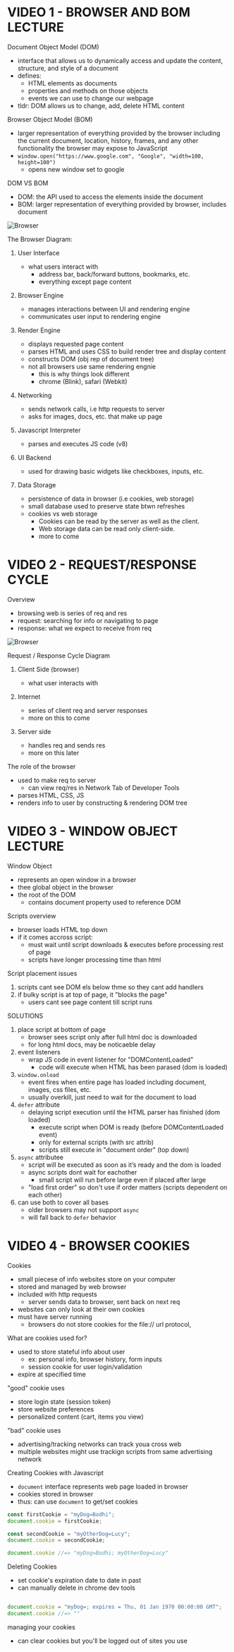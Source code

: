 # VIDEO 1 - BROWSER AND BOM LECTURE

Document Object Model (DOM)
- interface that allows us to dynamically access and update the content, structure, and style of a document
- defines:
	- HTML elements as documents
	- properties and methods on those objects
	- events we can use to change our webpage
- tldr: DOM allows us to change, add, delete HTML content



Browser Object Model (BOM)
- larger representation of everything provided by the browser including the current document, location, history, frames, and any other functionality the browser may expose to JavaScript
- `window.open("https://www.google.com", "Google", "width=100, height=100")`
  - opens new window set to google



DOM VS BOM
- DOM: the API used to access the elements inside the document
- BOM: larger representation of everything provided by browser, includes document


![Browser](./images/browser-diagram.png)


The Browser Diagram:

1. User Interface
   - what users interact with
	 - address bar, back/forward buttons, bookmarks, etc.
	 - everything except page content

2. Browser Engine
	 - manages interactions between UI and rendering engine
	 - communicates user input to rendering engine 

3. Render Engine
	 - displays requested page content
	 - parses HTML and uses CSS to build render tree and display content
	 - constructs DOM (obj rep of document tree)
	 - not all browsers use same rendering engnie
	 	 - this is why things look different
		 - chrome (Blink), safari (Webkit)

4. Networking
	- sends network calls, i.e http requests to server
	- asks for images, docs, etc. that make up page

5. Javascript Interpreter
	 - parses and executes JS code (v8)

6. UI Backend
	 - used for drawing basic widgets like checkboxes, inputs, etc. 

7. Data Storage
	 - persistence of data in browser (i.e cookies, web storage)
	 - small database used to preserve state btwn refreshes
	 - cookies vs web storage
		 - Cookies can be read by the server as well as the client. 
		 - Web storage data can be read only client-side.
		 - more to come







# VIDEO 2 - REQUEST/RESPONSE CYCLE


Overview
- browsing web is series of req and res
- request: searching for info or navigating to page
- response: what we expect to receive from req



![Browser](./images/req-res-cycle.png)


Request / Response Cycle Diagram

1. Client Side (browser)
	 - what user interacts with

2. Internet
	 - series of client req and server responses
	 - more on this to come

3. Server side 
	 - handles req and sends res
	 - more on this later



The role of the browser
- used to make req to server
	- can view req/res in Network Tab of Developer Tools
- parses HTML, CSS, JS
- renders info to user by constructing & rendering DOM tree



# VIDEO 3 - WINDOW OBJECT LECTURE


Window Object
- represents an open window in a browser
- thee global object in the browser
- the root of the DOM
	- contains document property used to reference DOM 


Scripts overview
- browser loads HTML top down 
- if it comes accross script:
	- must wait until script downloads & executes before processing rest of page
	- scripts have longer processing time than html


Script placement issues
1. scripts cant see DOM els below thme so they cant add handlers
2. if bulky script is at top of page, it "blocks the page"
	 - users cant see page content till script runs


SOLUTIONS 
1. place script at bottom of page
	 - browser sees script only after full html doc is downloaded
	 - for long html docs, may be noticaeble delay
2. event listeners
   - wrap JS code in event listener for "DOMContentLoaded"
	 - code will execute when HTML has been parased (dom is loaded)
3. `window.onload`
	 - event fires when entire page has loaded including document, images, css files, etc.
	 - usually overkill, just need to wait for the document to load
4. `defer` attribute
   - delaying script execution until the HTML parser has finished (dom loaded)
	 - execute script when DOM is ready (before DOMContentLoaded event)
	 - only for external scripts (with src attrib)
	 - scripts still execute in "document order" (top down)
5. `async` attributee
	 - script will be executed as soon as it’s ready and the dom is loaded
	 - async scripts dont wait for eachother
	 	 - small script will run before large even if placed after large
	 - "load first order" so don't use if order matters (scripts dependent on each other)
6. can use both to cover all bases
	 - older browsers may not support `async` 
	 - will fall back to `defer` behavior




# VIDEO 4 - BROWSER COOKIES


Cookies
- small piecese of info websites store on your computer
- stored and managed by web browser
- included with http requests
	- server sends data to browser, sent back on next req
- websites can only look at their own cookies
- must have server running
	- browsers do not store cookies for the file:// url protocol,

What are cookies used for?
- used to store stateful info about user
	- ex: personal info, browser history, form inputs
	- session cookie for user login/validation
- expire at specified time


"good" cookie uses
- store login state (session token)
- store website preferences
- personalized content (cart, items you view)


"bad" cookie uses
- advertising/tracking networks can track youa cross web
- multiple websites might use trackign scripts from same advertising network



Creating Cookies with Javascript
- `document` interface represents web page loaded in browser
- cookies stored in browser
- thus: can use `document` to get/set cookies


```js
const firstCookie = "myDog=Bodhi";
document.cookie = firstCookie;

const secondCookie = "myOtherDog=Lucy";
document.cookie = secondCookie;

document.cookie //=> "myDog=Bodhi; myOtherDog=Lucy"

```


Deleting Cookies
- set cookie's expiration date to date in past
- can manually delete in chrome dev tools

```js

document.cookie = "myDog=; expires = Thu, 01 Jan 1970 00:00:00 GMT";
document.cookie //=> ""

```

managing your cookies
- can clear cookies but you'll be logged out of sites you use